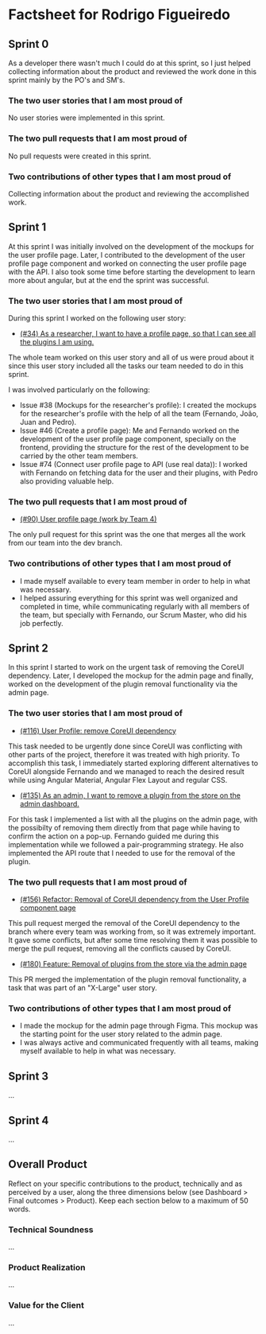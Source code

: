 # Factsheet for Rodrigo Figueiredo

## Sprint 0

As a developer there wasn't much I could do at this sprint, so I just helped collecting information about the product and reviewed the work done in this sprint mainly by the PO's and SM's.

### The two user stories that I am most proud of

No user stories were implemented in this sprint.

### The two pull requests that I am most proud of

No pull requests were created in this sprint.

### Two contributions of other types that I am most proud of

Collecting information about the product and reviewing the accomplished work.


## Sprint 1

At this sprint I was initially involved on the development of the mockups for the user profile page. Later, I contributed to the development of the user profile page component and worked on connecting the user profile page with the API.
I also took some time before starting the development to learn more about angular, but at the end the sprint was successful.

### The two user stories that I am most proud of

During this sprint I worked on the following user story:

- [(#34) As a researcher, I want to have a profile page, so that I can see all the plugins I am using.](https://github.com/FEUP-MEIC-DS-2023-1MEIC08/VAXPRED/issues/34)

The whole team worked on this user story and all of us were proud about it since this user story included all the tasks our team needed to do in this sprint.

I was involved particularly on the following:

- Issue #38 (Mockups for the researcher's profile): I created the mockups for the researcher's profile with the help of all the team (Fernando, João, Juan and Pedro).
- Issue #46 (Create a profile page): Me and Fernando worked on the development of the user profile page component, specially on the frontend, providing the structure for the rest of the development to be carried by the other team members.
- Issue #74 (Connect user profile page to API (use real data)): I worked with Fernando on fetching data for the user and their plugins, with Pedro also providing valuable help.

### The two pull requests that I am most proud of

- [(#90) User profile page (work by Team 4)](https://github.com/FEUP-MEIC-DS-2023-1MEIC08/VAXPRED/pull/90)

The only pull request for this sprint was the one that merges all the work from our team into the dev branch.

### Two contributions of other types that I am most proud of

- I made myself available to every team member in order to help in what was necessary.
- I helped assuring everything for this sprint was well organized and completed in time, while communicating regularly with all members of the team, but specially with Fernando, our Scrum Master, who did his job perfectly.

## Sprint 2

In this sprint I started to work on the urgent task of removing the CoreUI dependency. Later, I developed the mockup for the admin page and finally, worked on the development of the plugin removal functionality via the admin page.

### The two user stories that I am most proud of

- [(#116) User Profile: remove CoreUI dependency](https://github.com/FEUP-MEIC-DS-2023-1MEIC08/VAXPRED/issues/116)

This task needed to be urgently done since CoreUI was conflicting with other parts of the project, therefore it was treated with high priority. To accomplish this task, I immediately started exploring different alternatives to CoreUI alongside Fernando and we managed to reach the desired result while using Angular Material, Angular Flex Layout and regular CSS.

- [(#135) As an admin, I want to remove a plugin from the store on the admin dashboard.](https://github.com/FEUP-MEIC-DS-2023-1MEIC08/VAXPRED/issues/135)

For this task I implemented a list with all the plugins on the admin page, with the possibilty of removing them directly from that page while having to confirm the action on a pop-up. Fernando guided me during this implementation while we followed a pair-programming strategy. He also implemented the API route that I needed to use for the removal of the plugin.

### The two pull requests that I am most proud of

- [(#156) Refactor: Removal of CoreUI dependency from the User Profile component page](https://github.com/FEUP-MEIC-DS-2023-1MEIC08/VAXPRED/pull/156)

This pull request merged the removal of the CoreUI dependency to the branch where every team was working from, so it was extremely important. It gave some conflicts, but after some time resolving them it was possible to merge the pull request, removing all the conflicts caused by CoreUI.

- [(#180) Feature: Removal of plugins from the store via the admin page](https://github.com/FEUP-MEIC-DS-2023-1MEIC08/VAXPRED/pull/180)

This PR merged the implementation of the plugin removal functionality, a task that was part of an "X-Large" user story.

### Two contributions of other types that I am most proud of

- I made the mockup for the admin page through Figma. This mockup was the starting point for the user story related to the admin page.
- I was always active and communicated frequently with all teams, making myself available to help in what was necessary.

## Sprint 3

...

## Sprint 4

...

## Overall Product

Reflect on your specific contributions to the product, technically and as perceived by a user, along the three dimensions below (see Dashboard > Final outcomes > Product). Keep each section below to a maximum of 50 words.

### Technical Soundness
...

### Product Realization
...

### Value for the Client

...
